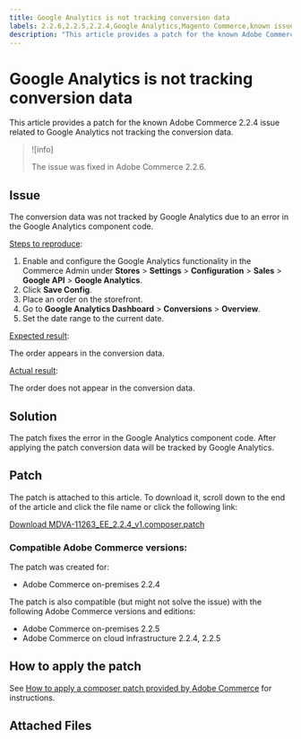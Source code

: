 ```yaml
---
title: Google Analytics is not tracking conversion data
labels: 2.2.6,2.2.5,2.2.4,Google Analytics,Magento Commerce,known issues,patch,troubleshooting,Adobe Commerce,on-premises,cloud infrastructure
description: "This article provides a patch for the known Adobe Commerce 2.2.4 issue related to Google Analytics not tracking the conversion data."
---
```


# Google Analytics is not tracking conversion data

This article provides a patch for the known Adobe Commerce 2.2.4 issue related to Google Analytics not tracking the conversion data.

>![info]
>
>The issue was fixed in Adobe Commerce 2.2.6.

## Issue

The conversion data was not tracked by Google Analytics due to an error in the Google Analytics component code.

 <u>Steps to reproduce</u>:

1. Enable and configure the Google Analytics functionality in the Commerce Admin under **Stores** > **Settings** > **Configuration** > **Sales** > **Google API** > **Google Analytics**.
1. Click **Save Config**.
1. Place an order on the storefront.
1. Go to **Google Analytics Dashboard** > **Conversions** > **Overview**.
1. Set the date range to the current date.

 <u>Expected result</u>:

The order appears in the conversion data.

 <u>Actual result</u>:

The order does not appear in the conversion data.

## Solution

The patch fixes the error in the Google Analytics component code. After applying the patch conversion data will be tracked by Google Analytics.

## Patch

The patch is attached to this article. To download it, scroll down to the end of the article and click the file name or click the following link:

 [Download MDVA-11263\_EE\_2.2.4\_v1.composer.patch](assets/MDVA-11263_EE_2.2.4_v1.composer.patch.zip)

### Compatible Adobe Commerce versions:

The patch was created for:

* Adobe Commerce on-premises 2.2.4

The patch is also compatible (but might not solve the issue) with the following Adobe Commerce versions and editions:

* Adobe Commerce on-premises 2.2.5
* Adobe Commerce on cloud infrastructure 2.2.4, 2.2.5

## How to apply the patch

See [How to apply a composer patch provided by Adobe Commerce](https://support.magento.com/hc/en-us/articles/360028367731) for instructions.

## Attached Files